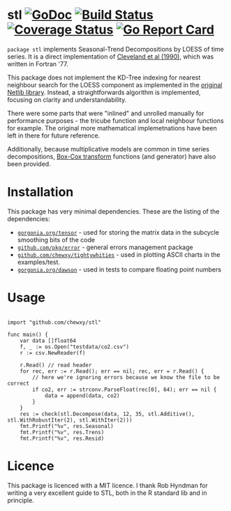 # stl [![GoDoc](https://godoc.org/github.com/chewxy/stl?status.svg)](https://godoc.org/github.com/chewxy/stl) [![Build Status](https://travis-ci.org/chewxy/stl.svg?branch=master)](https://travis-ci.org/chewxy/stl) [![Coverage Status](https://coveralls.io/repos/github/chewxy/stl/badge.png)](https://coveralls.io/github/chewxy/stl) [![Go Report Card](https://goreportcard.com/badge/github.com/chewxy/stl)](https://goreportcard.com/report/github.com/chewxy/stl) #

`package stl` implements Seasonal-Trend Decompositions by LOESS of time series. It is a direct implementation of [Cleveland et al (1990)](https://search.proquest.com/openview/cc5001e8a0978a6c029ae9a41af00f21/1?pq-origsite=gscholar&cbl=105444), which was written in Fortran '77. 

This package does not implement the KD-Tree indexing for nearest neighbour search for the LOESS component as implemented in the [original Netlib library](http://www.netlib.org/a/stl). Instead, a straightforwards algorithm is implemented, focusing on clarity and understandability.

There were some parts that were "inlined" and unrolled manually for performance purposes - the tricube function and local neighbour functions for example. The original more mathematical implemetnations have been left in there for future reference. 

Additionally, because multiplicative models are common in time series decompositions, [Box-Cox transform](https://en.wikipedia.org/wiki/Power_transform#Box%E2%80%93Cox_transformation) functions (and generator) have also been provided.

# Installation #

This package has very minimal dependencies. These are the listing of the dependencies:

* [`gorgonia.org/tensor`](https://github.com/gorgonia/tensor) - used for storing the matrix data in the subcycle smoothing bits of the code
* [`github.com/pkg/error`](https://github.com/pkg/error) - general errors management package
* [`github.com/chewxy/tightywhities`](https://github.com/chewxy/tightywhities) - used in plotting ASCII charts in the examples/test.
* [`gorgonia.org/dawson`](https://github.com/gorgonia/dawson) - used in tests to compare floating point numbers

# Usage #

```

import "github.com/chewxy/stl"

func main() {
	var data []float64
	f, _ := os.Open("testdata/co2.csv")
	r := csv.NewReader(f)

	r.Read() // read header
	for rec, err := r.Read(); err == nil; rec, err = r.Read() {
		// here we're ignoring errors because we know the file to be correct
		if co2, err := strconv.ParseFloat(rec[0], 64); err == nil {
			data = append(data, co2)
		}
	}
	res := check(stl.Decompose(data, 12, 35, stl.Additive(), stl.WithRobustIter(2), stl.WithIter(2)))
	fmt.Printf("%v", res.Seasonal)
	fmt.Printf("%v", res.Trens)
	fmt.Printf("%v", res.Resid)

```

# Licence #
 
This package is licenced with a MIT licence. I thank Rob Hyndman for writing a very excellent guide to STL, both in the R standard lib and in principle.